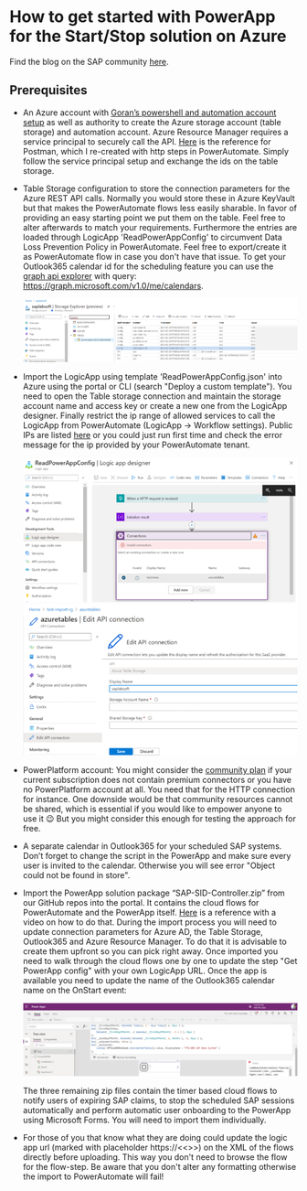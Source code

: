 # How to get started with PowerApp for the Start/Stop solution on Azure

Find the blog on the SAP community [here](https://blogs.sap.com/2021/02/10/hey-sap-systems-my-powerapp-says-snooze-but-only-if-youre-ready-yet/).

## Prerequisites

- An Azure account with [Goran’s powershell and automation account setup](https://techcommunity.microsoft.com/t5/running-sap-applications-on-the/optimize-your-azure-costs-by-automating-sap-system-start-stop/ba-p/2120675) as well as authority to create the Azure storage account (table storage) and automation account. Azure Resource Manager requires a service principal to securely call the API. [Here](https://blog.jongallant.com/2017/11/azure-rest-apis-postman/) is the reference for Postman, which I re-created with http steps in PowerAutomate. Simply follow the service principal setup and exchange the ids on the table storage.

- Table Storage configuration to store the connection parameters for the Azure REST API calls. Normally you would store these in Azure KeyVault but that makes the PowerAutomate flows less easily sharable. In favor of providing an easy starting point we put them on the table. Feel free to alter afterwards to match your requirements. Furthermore the entries are loaded through LogicApp 'ReadPowerAppConfig' to circumvent Data Loss Prevention Policy in PowerAutomate. Feel free to export/create it as PowerAutomate flow in case you don't have that issue. To get your Outlook365 calendar id for the scheduling feature you can use the [graph api explorer](https://developer.microsoft.com/en-us/graph/graph-explorer) with query: https://graph.microsoft.com/v1.0/me/calendars.

    ![TableStorageView](./pictures/tablestorageview.png)

- Import the LogicApp using template 'ReadPowerAppConfig.json' into Azure using the portal or CLI (search "Deploy a custom template"). You need to open the Table storage connection and maintain the storage account name and access key or create a new one from the LogicApp designer. Finally restrict the ip range of allowed services to call the LogicApp from PowerAutomate (LogicApp -> Workflow settings). Public IPs are listed [here](https://docs.microsoft.com/en-us/power-automate/limits-and-config#ip-addresses) or you could just run first time and check the error message for the ip provided by your PowerAutomate tenant.

    ![TableConnectionView](./pictures/logicApp.png)
    ![TableConnectionView](./pictures/table-connection.png)

- PowerPlatform account: You might consider the [community plan](https://powerapps.microsoft.com/de-de/communityplan/) if your current subscription does not contain premium connectors or you have no PowerPlatform account at all. You need that for the HTTP connection for instance. One downside would be that community resources cannot be shared, which is essential if you would like to empower anyone to use it 😉 But you might consider this enough for testing the approach for free.

- A separate calendar in Outlook365 for your scheduled SAP systems. Don’t forget to change the script in the PowerApp and make sure every user is invited to the calendar. Otherwise you will see error "Object could not be found in store".

- Import the PowerApp solution package “SAP-SID-Controller.zip” from our GitHub repos into the portal. It contains the cloud flows for PowerAutomate and the PowerApp itself. [Here](https://docs.microsoft.com/en-us/powerapps/maker/canvas-apps/export-import-app#importing-a-canvas-app-package) is a reference with a video on how to do that. During the import process you will need to update connection parameters for Azure AD, the Table Storage, Outlook365 and Azure Resource Manager. To do that it is advisable to create them upfront so you can pick right away. Once imported you need to walk through the cloud flows one by one to update the step "Get PowerApp config" with your own LogicApp URL. Once the app is available you need to update the name of the Outlook365 calendar name on the OnStart event:
    
    ![OnStartEvent](./pictures/PowerAppStartEvent.png)
    
    The three remaining zip files contain the timer based cloud flows to notify users of expiring SAP claims, to stop the scheduled SAP sessions automatically and perform automatic user onboarding to the PowerApp using Microsoft Forms. You will need to import them individually. 

- For those of you that know what they are doing could update the logic app url (marked with placeholder https://<<<your logic app url>>>) on the XML of the flows directly before uploading. This way you don't need to browse the flow for the flow-step. Be aware that you don't alter any formatting otherwise the import to PowerAutomate will fail!

    
